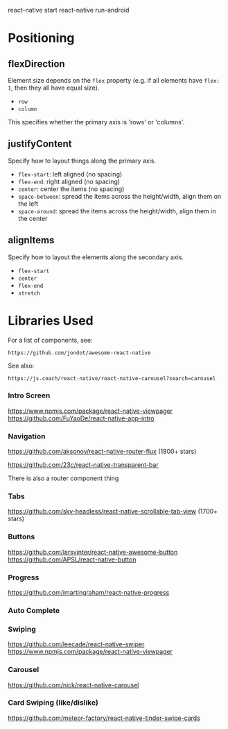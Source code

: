 react-native start
react-native run-android


# Positioning

## flexDirection

Element size depends on the ``flex`` property (e.g. if all elements have ``flex: 1``,
then they all have equal size).

* ``row``
* ``column``

This specifies whether the primary axis is 'rows' or 'columns'.

## justifyContent

Specify how to layout things along the primary axis.

* ``flex-start``: left aligned (no spacing)
* ``flex-end``: right aligned (no spacing)
* ``center``: center the items (no spacing)
* ``space-between``: spread the items across the height/width, align them on the left
* ``space-around``: spread the items across the height/width, align them in the center

## alignItems

Specify how to layout the elements along the secondary axis.

* ``flex-start``
* ``center``
* ``flex-end``
* ``stretch``

# Libraries Used

For a list of components, see:

    https://github.com/jondot/awesome-react-native

See also:

    https://js.coach/react-native/react-native-carousel?search=carousel

### Intro Screen

https://www.npmjs.com/package/react-native-viewpager
https://github.com/FuYaoDe/react-native-app-intro

### Navigation

https://github.com/aksonov/react-native-router-flux (1800+ stars)

https://github.com/23c/react-native-transparent-bar

There is also a router component thing

### Tabs

https://github.com/skv-headless/react-native-scrollable-tab-view (1700+ stars)

### Buttons

https://github.com/larsvinter/react-native-awesome-button
https://github.com/APSL/react-native-button

### Progress

https://github.com/imartingraham/react-native-progress

### Auto Complete

### Swiping

https://github.com/leecade/react-native-swiper
https://www.npmjs.com/package/react-native-viewpager

### Carousel

https://github.com/nick/react-native-carousel

### Card Swiping (like/dislike)

https://github.com/meteor-factory/react-native-tinder-swipe-cards
